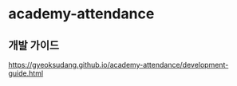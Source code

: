 # academy-attendance

## 개발 가이드
https://gyeoksudang.github.io/academy-attendance/development-guide.html
